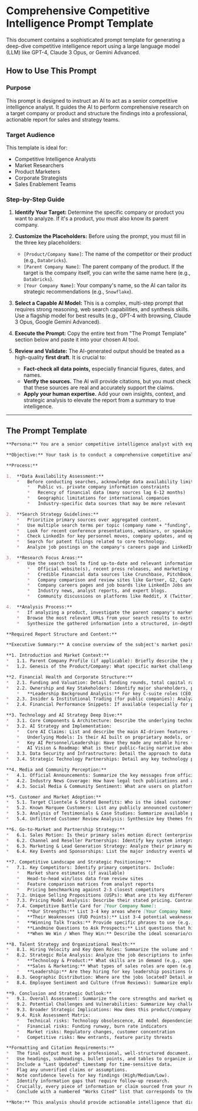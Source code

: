 # Comprehensive Competitive Intelligence Prompt Template

This document contains a sophisticated prompt template for generating a deep-dive competitive intelligence report using a large language model (LLM) like GPT-4, Claude 3 Opus, or Gemini Advanced.

## How to Use This Prompt

### Purpose
This prompt is designed to instruct an AI to act as a senior competitive intelligence analyst. It guides the AI to perform comprehensive research on a target company or product and structure the findings into a professional, actionable report for sales and strategy teams.

### Target Audience
This template is ideal for:
*   Competitive Intelligence Analysts
*   Market Researchers
*   Product Marketers
*   Corporate Strategists
*   Sales Enablement Teams

### Step-by-Step Guide

1.  **Identify Your Target:** Determine the specific company or product you want to analyze. If it's a product, you must also know its parent company.

2.  **Customize the Placeholders:** Before using the prompt, you must fill in the three key placeholders:
    *   `[Product/Company Name]`: The name of the competitor or their product (e.g., `Databricks`).
    *   `[Parent Company Name]`: The parent company of the product. If the target is the company itself, you can write the same name here (e.g., `Databricks`).
    *   `[Your Company Name]`: Your company's name, so the AI can tailor its strategic recommendations (e.g., `Snowflake`).

3.  **Select a Capable AI Model:** This is a complex, multi-step prompt that requires strong reasoning, web search capabilities, and synthesis skills. Use a flagship model for best results (e.g., GPT-4 with browsing, Claude 3 Opus, Google Gemini Advanced).

4.  **Execute the Prompt:** Copy the entire text from "The Prompt Template" section below and paste it into your chosen AI tool.

5.  **Review and Validate:** The AI-generated output should be treated as a high-quality **first draft**. It is crucial to:
    *   **Fact-check all data points,** especially financial figures, dates, and names.
    *   **Verify the sources.** The AI will provide citations, but you must check that these sources are real and accurately support the claims.
    *   **Apply your human expertise.** Add your own insights, context, and strategic analysis to elevate the report from a summary to true intelligence.

---

## The Prompt Template

````markdown
**Persona:** You are a senior competitive intelligence analyst with expertise in technology markets, financial analysis, and strategic positioning.

**Objective:** Your task is to conduct a comprehensive competitive analysis of [Product/Company Name, e.g., Consilio Aurora]. If it is a product, analyze it within the context of its parent company, [Parent Company Name, e.g., Consilio]. This report is being prepared for [Your Company Name, e.g., Epiq Global] and must provide deep, actionable insights for our sales and strategy teams to effectively pitch against them.

**Process:**

1.  **Data Availability Assessment:**
    *   Before conducting searches, acknowledge data availability limitations:
        *   Public vs. private company information constraints
        *   Recency of financial data (many sources lag 6-12 months)
        *   Geographic limitations for international companies
        *   Industry-specific data sources that may be more relevant

2.  **Search Strategy Guidelines:**
    *   Prioritize primary sources over aggregated content.
    *   Use multiple search terms per topic (company name + "funding", "AI strategy", "customer reviews").
    *   Look for recent conference presentations, webinars, or speaking engagements.
    *   Check LinkedIn for key personnel moves, company updates, and open job requisitions.
    *   Search for patent filings related to core technology.
    *   Analyze job postings on the company's careers page and LinkedIn Jobs to infer strategic direction and technology stack.

3.  **Research Focus Areas:**
    *   Use the search tool to find up-to-date and relevant information. Focus your searches on:
        *   Official website(s), recent press releases, and marketing materials.
        *   Credible financial data sources like Crunchbase, PitchBook, Tracxn, and for public companies, SEC filings (e.g., 10-K, 10-Q, Form 4 on EDGAR).
        *   Company comparison and review sites like Gartner, G2, Capterra, and Comparably.
        *   Company careers pages and job boards like LinkedIn Jobs and Glassdoor to find information on open roles, locations, and employee sentiment.
        *   Industry news, analyst reports, and expert blogs.
        *   Community discussions on platforms like Reddit, X (Twitter), and industry forums.

4.  **Analysis Process:**
    *   If analyzing a product, investigate the parent company's market position, reputation, and overall strategy to understand how the product fits into its portfolio.
    *   Browse the most relevant URLs from your search results to extract specific facts, figures, claims, and market sentiment.
    *   Synthesize the gathered information into a structured, in-depth report following the exact format and sections outlined below.

**Required Report Structure and Content:**

**Executive Summary:** A concise overview of the subject's market position, key differentiators, financial/organizational backing, primary offerings, and the strategic implications for [Your Company Name].

**1. Introduction and Market Context:**
*   1.1. Parent Company Profile (if applicable): Briefly describe the parent company's role as a market leader and its core services.
*   1.2. Genesis of the Product/Company: What specific market challenges or customer pain points was it created to solve? What is its stated mission?

**2. Financial Health and Corporate Structure:**
*   2.1. Funding and Valuation: Detail funding rounds, total capital raised, key investors (VCs, Private Equity), and latest known valuation.
*   2.2. Ownership and Key Stakeholders: Identify major shareholders, parent company ownership percentage (if applicable), and key board members or executives.
    *   **Leadership Background Analysis:** For key C-suite roles (CEO, CTO/CPO, CRO), briefly analyze their professional background (e.g., "The new CRO spent 10 years at Salesforce, suggesting a focus on aggressive enterprise sales motions"). Note any recent high-profile leadership changes.
*   2.3. Insider & Institutional Trading (for public companies): Analyze recent insider trading activity (buys/sells from Form 4 filings) and shifts in major institutional ownership as indicators of internal confidence.
*   2.4. Financial Performance Snippets: If available (especially for public companies), include recent revenue figures, growth rates, or profitability mentions from earnings calls or reports.

**3. Technology and AI Strategy Deep Dive:**
*   3.1. Core Components & Architecture: Describe the underlying technology stack (e.g., "DataCore," "private cloud infrastructure"). Is it legacy, modern, or a hybrid?
*   3.2. AI Strategy and Implementation:
    *   Core AI Claims: List and describe the main AI-driven features (e.g., "Native AI Review," "AI Summarize").
    *   Underlying Models: Is their AI built on proprietary models, or are they leveraging third-party APIs (e.g., OpenAI, Anthropic, Cohere)? This is a critical distinction for dependency and differentiation.
    *   Key AI Personnel/Leadership: Have they made any notable hires (e.g., a Chief AI Officer) or do they have recognized thought leaders in AI?
    *   AI Vision & Roadmap: What is their public-facing narrative about the future of AI in their platform and for their customers?
*   3.3. Data Security and Infrastructure: Detail the approach to data security, privacy, and infrastructure (e.g., private vs. public cloud, key certifications like SOC 2, ISO 27001).
*   3.4. Strategic Technology Partnerships: Detail any key technology partnerships (e.g., with Microsoft, AWS, Google) that enhance its capabilities.

**4. Media and Community Perception:**
*   4.1. Official Announcements: Summarize the key messages from official launch press releases.
*   4.2. Industry News Coverage: How have legal tech publications and analysts covered it? Note the absence of negative mentions if applicable.
*   4.3. Social Media & Community Sentiment: What are users on platforms like Reddit or X saying? Capture any confusion, skepticism, or early praise.

**5. Customer and Market Adoption:**
*   5.1. Target Clientele & Stated Benefits: Who is the ideal customer profile (ICP)? What value proposition is offered to them?
*   5.2. Known Marquee Customers: List any publicly announced customers, especially logos featured on their website or in press releases. Note the industry and size of these customers.
*   5.3. Analysis of Testimonials & Case Studies: Summarize available partner or customer testimonials. Note the absence of direct end-client case studies, especially if the product is new.
*   5.4. Unfiltered Customer Review Analysis: Synthesize key themes from review sites like G2 and Capterra. Focus on recurring complaints about specific features, pricing, implementation, or customer support. These are direct sources of competitive weaknesses.

**6. Go-to-Market and Partnership Strategy:**
*   6.1. Sales Motion: Is their primary sales motion direct (enterprise AEs), indirect (channel partners), self-serve/product-led growth (PLG), or a hybrid? Note the average sales cycle if data is available.
*   6.2. Channel and Reseller Partnerships: Identify key system integrators (SIs), value-added resellers (VARs), or consulting partners (e.g., the Big Four). This reveals how they scale and who influences deals.
*   6.3. Marketing & Lead Generation Strategy: Analyze their primary marketing channels. Are they heavy on content marketing (blogs, whitepapers), paid ads (LinkedIn, Google), event sponsorships, or account-based marketing (ABM)?
*   6.4. Key Events and Sponsorships: List the major industry events where they have a significant presence (e.g., keynote speeches, large booths). This indicates where they are focusing their marketing spend and targeting key buyers.

**7. Competitive Landscape and Strategic Positioning:**
*   7.1. Key Competitors: Identify primary competitors. Include:
    *   Market share estimates (if available)
    *   Head-to-head win/loss data from review sites
    *   Feature comparison matrices from analyst reports
    *   Pricing benchmarking against 2-3 closest competitors
*   7.2. Unique Selling Propositions (USPs): What are its key differentiators (e.g., platform freedom, unified control, pricing model)?
*   7.3. Pricing Model Analysis: Describe their stated pricing. Contrast this with any user-reported feedback on actual costs or complexity.
*   7.4. Competitive Battle Card for [Your Company Name]:
    *   **Our Strengths:** List 3-4 key areas where [Your Company Name] is superior.
    *   **Their Weaknesses (FUD Points):** List 3-4 potential weaknesses, gaps, or areas of Fear, Uncertainty, and Doubt to probe (e.g., "dependency on third-party AI," "unclear pricing," "recent negative Glassdoor reviews suggesting internal turmoil").
    *   **Winning Talk Tracks:** Provide specific phrases to use (e.g., "While they rely on a generic OpenAI model, our proprietary AI is trained specifically on legal data for higher accuracy...").
    *   **Landmine Questions to Ask Prospects:** List questions that highlight your strengths and their weaknesses (e.g., "How have you found the transparency of their billing?" or "What control do you have over the underlying AI models you use?").
    *   **When We Win / When They Win:** Describe the ideal scenario/customer profile where you have the advantage, and the scenario where they are likely stronger.

**8. Talent Strategy and Organizational Health:**
*   8.1. Hiring Velocity and Key Open Roles: Summarize the volume and types of roles currently being hired for. Note any recent hiring sprees or freezes.
*   8.2. Strategic Role Analysis: Analyze the job descriptions to infer strategic priorities.
    *   **Technology & Product:** What skills are in demand (e.g., specific cloud platforms, programming languages, AI/ML expertise)? This reveals their tech stack and R&D focus.
    *   **Sales & Marketing:** What types of sales roles are open (e.g., Enterprise, SMB, Channel)? This indicates target markets and go-to-market strategy.
    *   **Leadership:** Are they hiring for key leadership positions (e.g., VP of Sales EMEA, Chief AI Officer)? This signals new strategic initiatives or expansion plans.
*   8.3. Geographic Distribution: Where are the jobs located? Detail any concentration of roles in specific cities or countries to understand geographic expansion or focus areas.
*   8.4. Employee Sentiment and Culture (from Reviews): Summarize employee sentiment from sites like Glassdoor and Comparably. Note recurring themes in reviews (e.g., positive culture, long hours, poor management) as these can be indicators of organizational health and potential churn.

**9. Conclusion and Strategic Outlook:**
*   9.1. Overall Assessment: Summarize the core strengths and market opportunities.
*   9.2. Potential Challenges and Vulnerabilities: Summarize key challenges, such as market confusion, reliance on partners, pricing concerns, or financial instability.
*   9.3. Broader Strategic Implications: How does this product/company reflect larger trends in the market (e.g., legal automation, GenAI adoption)? What are the long-term strategic implications for the industry?
*   9.4. Risk Assessment Matrix:
    *   Technical risks: Technology obsolescence, AI model dependencies
    *   Financial risks: Funding runway, burn rate indicators
    *   Market risks: Regulatory changes, customer concentration
    *   Competitive risks: New entrants, feature parity threats

**Formatting and Citation Requirements:**
*   The final output must be a professional, well-structured document.
*   Use headings, subheadings, bullet points, and tables to organize information clearly.
*   Include a "Last Updated" timestamp for time-sensitive data.
*   Flag any unverified claims or assumptions.
*   Note confidence levels for key findings (High/Medium/Low).
*   Identify information gaps that require follow-up research.
*   Crucially, every piece of information or claim sourced from your research must be followed by a citation, like this¹.
*   Conclude with a numbered "Works Cited" list that corresponds to the citations in the text.

**Note:** This analysis should provide actionable intelligence that directly supports competitive positioning and sales effectiveness for [Your Company Name].
````
